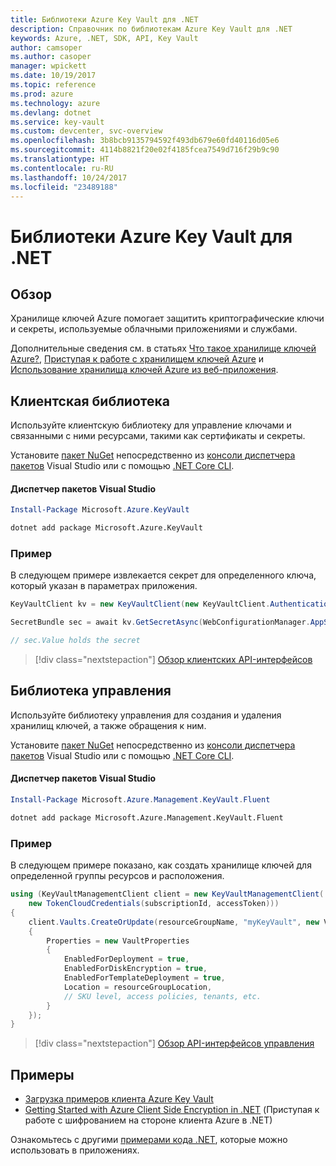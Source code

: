 ```yaml
---
title: Библиотеки Azure Key Vault для .NET
description: Справочник по библиотекам Azure Key Vault для .NET
keywords: Azure, .NET, SDK, API, Key Vault
author: camsoper
ms.author: casoper
manager: wpickett
ms.date: 10/19/2017
ms.topic: reference
ms.prod: azure
ms.technology: azure
ms.devlang: dotnet
ms.service: key-vault
ms.custom: devcenter, svc-overview
ms.openlocfilehash: 3b8bcb9135794592f493db679e60fd40116d05e6
ms.sourcegitcommit: 4114b8821f20e02f4185fcea7549d716f29b9c90
ms.translationtype: HT
ms.contentlocale: ru-RU
ms.lasthandoff: 10/24/2017
ms.locfileid: "23489188"
---
```

# <a name="azure-key-vault-libraries-for-net"></a>Библиотеки Azure Key Vault для .NET

## <a name="overview"></a>Обзор

Хранилище ключей Azure помогает защитить криптографические ключи и секреты, используемые облачными приложениями и службами.

Дополнительные сведения см. в статьях [Что такое хранилище ключей Azure?](/azure/key-vault/key-vault-whatis), [Приступая к работе с хранилищем ключей Azure](/azure/key-vault/key-vault-get-started) и [Использование хранилища ключей Azure из веб-приложения](/azure/key-vault/key-vault-use-from-web-application).

## <a name="client-library"></a>Клиентская библиотека

Используйте клиентскую библиотеку для управление ключами и связанными с ними ресурсами, такими как сертификаты и секреты.

Установите [пакет NuGet](https://www.nuget.org/packages/Microsoft.Azure.KeyVault) непосредственно из [консоли диспетчера пакетов][PackageManager] Visual Studio или с помощью [.NET Core CLI][DotNetCLI].

#### <a name="visual-studio-package-manager"></a>Диспетчер пакетов Visual Studio

```powershell
Install-Package Microsoft.Azure.KeyVault
```

```bash
dotnet add package Microsoft.Azure.KeyVault
```

### <a name="example"></a>Пример

В следующем примере извлекается секрет для определенного ключа, который указан в параметрах приложения.

```csharp
KeyVaultClient kv = new KeyVaultClient(new KeyVaultClient.AuthenticationCallback(securityToken));

SecretBundle sec = await kv.GetSecretAsync(WebConfigurationManager.AppSettings["SecretUri"]);

// sec.Value holds the secret
```

> [!div class="nextstepaction"]
> [Обзор клиентских API-интерфейсов](/dotnet/api/overview/azure/keyvault/client)

## <a name="management-library"></a>Библиотека управления

Используйте библиотеку управления для создания и удаления хранилищ ключей, а также обращения к ним.

Установите [пакет NuGet](https://www.nuget.org/packages/Microsoft.Azure.Management.KeyVault.Fluent) непосредственно из [консоли диспетчера пакетов][PackageManager] Visual Studio или с помощью [.NET Core CLI][DotNetCLI].

#### <a name="visual-studio-package-manager"></a>Диспетчер пакетов Visual Studio

```powershell
Install-Package Microsoft.Azure.Management.KeyVault.Fluent
```

```bash
dotnet add package Microsoft.Azure.Management.KeyVault.Fluent
```

### <a name="example"></a>Пример

В следующем примере показано, как создать хранилище ключей для определенной группы ресурсов и расположения.

```csharp
using (KeyVaultManagementClient client = new KeyVaultManagementClient(
    new TokenCloudCredentials(subscriptionId, accessToken)))
{
    client.Vaults.CreateOrUpdate(resourceGroupName, "myKeyVault", new VaultCreateOrUpdateParameters
    {
        Properties = new VaultProperties
        {
            EnabledForDeployment = true,
            EnabledForDiskEncryption = true,
            EnabledForTemplateDeployment = true,
            Location = resourceGroupLocation,
            // SKU level, access policies, tenants, etc.
        }
    });
}
```

> [!div class="nextstepaction"]
> [Обзор API-интерфейсов управления](/dotnet/api/overview/azure/keyvault/management)

## <a name="samples"></a>Примеры

* [Загрузка примеров клиента Azure Key Vault](https://www.microsoft.com/download/details.aspx?id=45343)
* [Getting Started with Azure Client Side Encryption in .NET](https://azure.microsoft.com/resources/samples/storage-dotnet-client-side-encryption/) (Приступая к работе с шифрованием на стороне клиента Azure в .NET)


Ознакомьтесь с другими [примерами кода .NET](https://azure.microsoft.com/resources/samples/?platform=dotnet), которые можно использовать в приложениях.

[PackageManager]: https://docs.microsoft.com/nuget/tools/package-manager-console
[DotNetCLI]: https://docs.microsoft.com/dotnet/core/tools/dotnet-add-package
